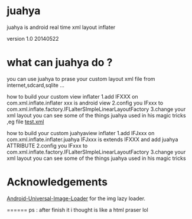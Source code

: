 juahya
======

juahya is android real time xml layout inflater

version 1.0 20140522


what can juahya do ?
======

you can use juahya to prase your custom layout xml file from internet,sdcard,sqlite ...

how to build your custom view inflater
    1.add IFXXX on com.xml.inflate.inflater
    xxx is android view
    2.config you IFxxx to com.xml.inflate.factory.IFLalterSImpleLinearLayoutFactory
    3.change your xml layout you can  see some of the things juahya used in his magic tricks ,eg file [test.xml](jixieshi999.github.io/ilife/juahya/test.xml)

how to build your custom juahyaview inflater
    1.add IFJxxx on com.xml.inflate.inflater.juahya
    IFJxxx is extends IFXXX and add juahya ATTRIBUTE
    2.config you IFxxx to com.xml.inflate.factory.IFLalterSImpleLinearLayoutFactory
    3.change your xml layout you can  see some of the things juahya used in his magic tricks

Acknowledgements
======

[Android-Universal-Image-Loader](https://github.com/nostra13/Android-Universal-Image-Loader) for the img lazy loader.

======
ps : after finish it i thought is like a html praser lol

